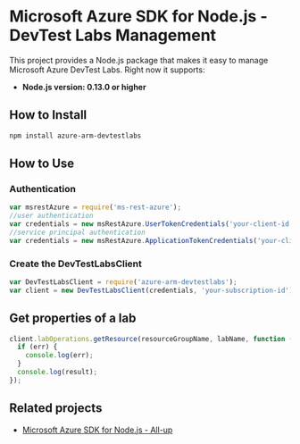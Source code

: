 # Microsoft Azure SDK for Node.js - DevTest Labs Management

This project provides a Node.js package that makes it easy to manage Microsoft Azure DevTest Labs. Right now it supports:
- **Node.js version: 0.13.0 or higher**

## How to Install

```bash
npm install azure-arm-devtestlabs
```
## How to Use

### Authentication

 ```javascript
 var msrestAzure = require('ms-rest-azure');
 //user authentication
 var credentials = new msRestAzure.UserTokenCredentials('your-client-id', 'your-domain', 'your-username', 'your-password', 'your-redirect-uri');
 //service principal authentication
 var credentials = new msRestAzure.ApplicationTokenCredentials('your-client-id', 'your-domain', 'your-secret');
 ```

### Create the DevTestLabsClient

```javascript
var DevTestLabsClient = require('azure-arm-devtestlabs');
var client = new DevTestLabsClient(credentials, 'your-subscription-id');
```

## Get properties of a lab

```javascript
client.labOperations.getResource(resourceGroupName, labName, function (err, result, request, response) {
  if (err) {
    console.log(err);
  }
  console.log(result);
});
```

## Related projects

- [Microsoft Azure SDK for Node.js - All-up](https://github.com/WindowsAzure/azure-sdk-for-node)
